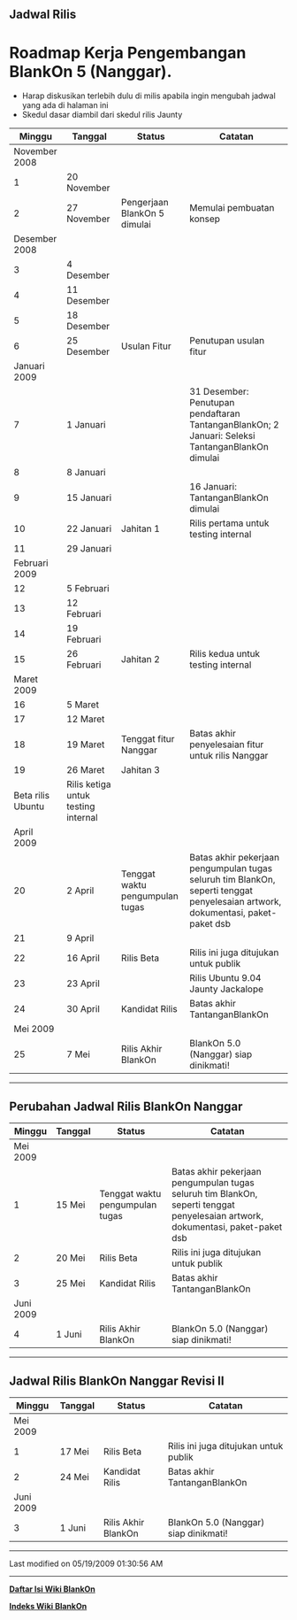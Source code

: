 ## Jadwal Rilis
# Roadmap Kerja Pengembangan BlankOn 5 (Nanggar).
   * Harap diskusikan terlebih dulu di ​milis apabila ingin mengubah jadwal yang ada di halaman ini
   * Skedul dasar diambil dari skedul rilis ​Jaunty

|Minggu |Tanggal |Status |Catatan |
|------------------|------------------|------------------|------------------|
|November 2008 ||||
|1|20 November |||
|2|27 November |Pengerjaan BlankOn 5 dimulai |Memulai pembuatan konsep |
|Desember 2008 ||||
|3|4 Desember |||
|4|11 Desember |||
|5|18 Desember |||
|6|25 Desember |Usulan Fitur |Penutupan usulan fitur |
|Januari 2009 ||||
|7|1 Januari ||31 Desember: Penutupan pendaftaran TantanganBlankOn; 2 Januari: Seleksi TantanganBlankOn dimulai |
|8|8 Januari |||
|9|15 Januari ||16 Januari: TantanganBlankOn dimulai |
|10|22 Januari |Jahitan 1 |Rilis pertama untuk testing internal |
|11|29 Januari |||
|Februari 2009 ||||
|12|5 Februari |||
|13|12 Februari |||
|14|19 Februari |||
|15|26 Februari |Jahitan 2 |Rilis kedua untuk testing internal |
|Maret 2009 ||||
|16|5 Maret |||
|17|12 Maret |||
|18|19 Maret |Tenggat fitur Nanggar |Batas akhir penyelesaian fitur untuk rilis Nanggar |
|19|26 Maret |Jahitan 3 
Beta rilis Ubuntu|Rilis ketiga untuk testing internal |
|April 2009 ||||
|20|2 April |Tenggat waktu pengumpulan tugas |Batas akhir pekerjaan pengumpulan tugas seluruh tim BlankOn, seperti tenggat penyelesaian artwork, dokumentasi, paket-paket dsb |
|21|9 April |||
|22|16 April |Rilis Beta |Rilis ini juga ditujukan untuk publik |
|23|23 April ||Rilis Ubuntu 9.04 Jaunty Jackalope |
|24|30 April |Kandidat Rilis |Batas akhir TantanganBlankOn |
|Mei 2009 ||||
|25|7 Mei |Rilis Akhir BlankOn |BlankOn 5.0 (Nanggar) siap dinikmati! |

---

## Perubahan Jadwal Rilis BlankOn Nanggar

|Minggu |Tanggal |Status |Catatan |
|------------------|------------------|------------------|------------------|
|Mei 2009 ||||
|1|15 Mei |Tenggat waktu pengumpulan tugas |Batas akhir pekerjaan pengumpulan tugas seluruh tim BlankOn, seperti tenggat penyelesaian artwork, dokumentasi, paket-paket dsb |
|2|20 Mei |Rilis Beta |Rilis ini juga ditujukan untuk publik |
|3|25 Mei |Kandidat Rilis |Batas akhir TantanganBlankOn |
|Juni 2009 ||||
|4|1 Juni |Rilis Akhir BlankOn |BlankOn 5.0 (Nanggar) siap dinikmati! |

---

## Jadwal Rilis BlankOn Nanggar Revisi II

|Minggu |Tanggal |Status |Catatan |
|------------------|------------------|------------------|------------------|
|Mei 2009 ||||
|1|17 Mei |Rilis Beta |Rilis ini juga ditujukan untuk publik |
|2|24 Mei |Kandidat Rilis |Batas akhir TantanganBlankOn |
|Juni 2009 ||||
|3|1 Juni |Rilis Akhir BlankOn |BlankOn 5.0 (Nanggar) siap dinikmati! |


---

Last modified on 05/19/2009 01:30:56 AM

---
[**Daftar Isi Wiki BlankOn**](/DaftarIsi/README.md)
 
[**Indeks Wiki BlankOn**](/Indeks.md)

